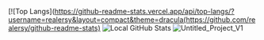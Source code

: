 [![Top Langs](https://github-readme-stats.vercel.app/api/top-langs/?username=realersy&layout=compact&theme=dracula(https://github.com/realersy/github-readme-stats) ![Local GitHub Stats](https://github-readme-stats.vercel.app/api?username=realersy&theme=dracula&show_icons=true)
![Untitled_Project_V1](https://github.com/realersy/realersy/assets/12517589/14585978-eb9b-4dd1-bf22-af84d23f292e)
